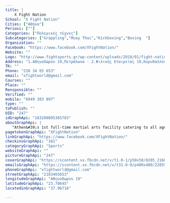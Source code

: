 ```yaml
---
title: |
    X Fight Nation
School: "X Fight Nation"
Cities: ["Αθήνα"]
Perioxi: [""]
Categories: ["Πολεμικές τέχνες"]
Subcategories: ["Grappling","Muay Thai","Kickboxing","Boxing  "]
Organization: ""
Facebook: "https://www.facebook.com/XFightNation/"
Website: ""
Logo: "http://www.fightsports.gr/wp-content/uploads/2018/01/fight-nation-logo.jpg"
Address: "1.Αθηνοδώρου 19,Πετράλωνα - 2.Φιλικής Εταιρείας 10,Κορυδαλλός"
TK: ""
Phone: "210 34 65 653"
email: "xfightworld@gmail.com"
Courses: ""
Place: ""
Rensponsible: ""
Verified: ""
mobile: "6949 383 897"
type: ""
toPublish: ""
UID: "247"
idGraphApi: "183200895365783"
aboutGraphApi: | 
   "Athen&#39;s 1st full-time martial arts facility catering to all ages &amp; levels. Run by Coach George Moustakis and Stauros Exakoustidis. Muay Thai, Kick Boxing, Grappling, Boxing, Pilates, TRX~Cross Training!"
pagetokenGraphApi: "XFightNation"
linkGraphApi: "https://www.facebook.com/XFightNation/"
checkinsGraphApi: "161"
categoryGraphApi: "Sports"
websiteGraphApi: ""
pictureGraphApi: "247"
coverGraphApi: "https://scontent.xx.fbcdn.net/v/t1.0-1/p50x50/8205_216064758746063_3452448955290569650_n.jpg?oh=9465881dd32fe538d6f3566807a31dbe&amp;oe=5B441669"
emailsGraphApi: "https://scontent.xx.fbcdn.net/v/t31.0-0/p480x480/22859765_527725797579956_6178662080269714242_o.jpg?oh=d28b11e3b798fe4a51ebc9e24fbeb92f&amp;oe=5B3ABF7F"
phoneGraphApi: "xfightworld@gmail.com"
streetGraphApi: "2103465653"
longitudeGraphApi: "Αθηνοδωρου 19"
latitudeGraphApi: "23.70645"
locatedinGraphApi: "37.96716"

---
```




